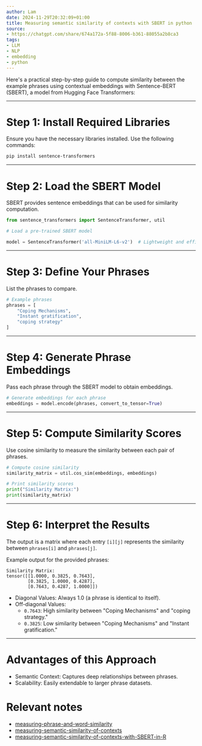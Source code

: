 ```yaml
---
author: Lam
date: 2024-11-29T20:32:09+01:00
title: Measuring semantic similarity of contexts with SBERT in python
source:
- https://chatgpt.com/share/674a172a-5f88-8006-b361-88055a2b8ca3
tags:
- LLM
- NLP
- embedding
- python
---
```


Here's a practical step-by-step guide to compute similarity between the example phrases using contextual embeddings with Sentence-BERT (SBERT), a model from Hugging Face Transformers:

---

# Step 1: Install Required Libraries

Ensure you have the necessary libraries installed. Use the following commands:

```bash
pip install sentence-transformers
```

---

# Step 2: Load the SBERT Model

SBERT provides sentence embeddings that can be used for similarity computation.

```python
from sentence_transformers import SentenceTransformer, util

# Load a pre-trained SBERT model

model = SentenceTransformer('all-MiniLM-L6-v2')  # Lightweight and efficient
```

---

# Step 3: Define Your Phrases

List the phrases to compare.

```python
# Example phrases
phrases = [
    "Coping Mechanisms",
    "Instant gratification",
    "coping strategy"
]
```

---

# Step 4: Generate Phrase Embeddings

Pass each phrase through the SBERT model to obtain embeddings.

```python
# Generate embeddings for each phrase
embeddings = model.encode(phrases, convert_to_tensor=True)
```

---

# Step 5: Compute Similarity Scores

Use cosine similarity to measure the similarity between each pair of phrases.

```python
# Compute cosine similarity
similarity_matrix = util.cos_sim(embeddings, embeddings)

# Print similarity scores
print("Similarity Matrix:")
print(similarity_matrix)
```

---

# Step 6: Interpret the Results

The output is a matrix where each entry `[i][j]` represents the similarity between `phrases[i]` and `phrases[j]`.

Example output for the provided phrases:
```
Similarity Matrix:
tensor([[1.0000, 0.3825, 0.7643],
        [0.3825, 1.0000, 0.4287],
        [0.7643, 0.4287, 1.0000]])
```

- Diagonal Values: Always 1.0 (a phrase is identical to itself).
- Off-diagonal Values:
  - `0.7643`: High similarity between "Coping Mechanisms" and "coping strategy."
  - `0.3825`: Low similarity between "Coping Mechanisms" and "Instant gratification."

---

# Advantages of this Approach

- Semantic Context: Captures deep relationships between phrases.
- Scalability: Easily extendable to larger phrase datasets.

# Relevant notes

- [measuring-phrase-and-word-similarity](Resources/measuring-phrase-and-word-similarity.md) 
- [measuring-semantic-similarity-of-contexts](Resources/measuring-semantic-similarity-of-contexts.md) 
- [measuring-semantic-similarity-of-contexts-with-SBERT-in-R](Resources/measuring-semantic-similarity-of-contexts-with-SBERT-in-R.md) 
